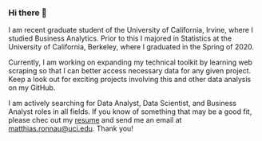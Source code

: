 ### Hi there 👋

I am recent graduate student of the University of California, Irvine, where I studied Business Analytics. Prior to this I majored in Statistics at the University of California, Berkeley, where I graduated in the Spring of 2020.

Currently, I am working on expanding my technical toolkit by learning web scraping so that I can better access necessary data for any given project. Keep a look out for exciting projects involving this and other data analysis on my GitHub.

I am actively searching for Data Analyst, Data Scientist, and Business Analyst roles in all fields. If you know of something that may be a good fit, please chec out my [resume](https://drive.google.com/file/d/12SwhG-R3WnT0Cqg56DAyNwSYjkzjWsPM/view?usp=sharing) and send me an email at matthias.ronnau@uci.edu. Thank you!

<!--
**matthiasronnau/matthiasronnau** is a ✨ _special_ ✨ repository because its `README.md` (this file) appears on your GitHub profile.

Here are some ideas to get you started:

- 🔭 I’m currently working on ...
- 🌱 I’m currently learning ...
- 👯 I’m looking to collaborate on ...
- 🤔 I’m looking for help with ...
- 💬 Ask me about ...
- 📫 How to reach me: ...
- ⚡ Fun fact: ...
-->

